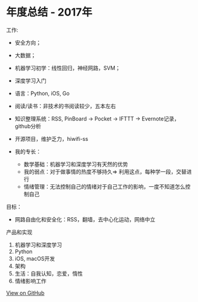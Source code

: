 # 年度总结 - 2017年


工作:

- 安全方向；
- 大数据；
- 机器学习初学：线性回归，神经网路，SVM；
- 深度学习入门
- 语言：Python, iOS, Go
- 阅读/读书：非技术的书阅读较少，五本左右
- 知识整理系统：RSS, PinBoard -> Pocket -> IFTTT -> Evernote记录，github分析
- 开源项目，维护乏力，hiwifi-ss
- 我的专长：

  - 数学基础：机器学习和深度学习有天然的优势
  - 我的弱点：对于做事情的热度不够持久=> 利用这点，每种学一段，交替进行
  - 情绪管理：无法控制自己的情绪对于自己工作的影响，一度不知道怎么控制自己

目标：

- 网路自由化和安全化：RSS，翻墙，去中心化运动，网络中立

产品和实现

1. 机器学习和深度学习
2. Python
3. iOS, macOS开发
4. 架构
5. 生活：自我认知，恋爱，惰性
6. 情绪影响工作

[View on GitHub](https://github.com/qiwihui/blog/issues/7)


